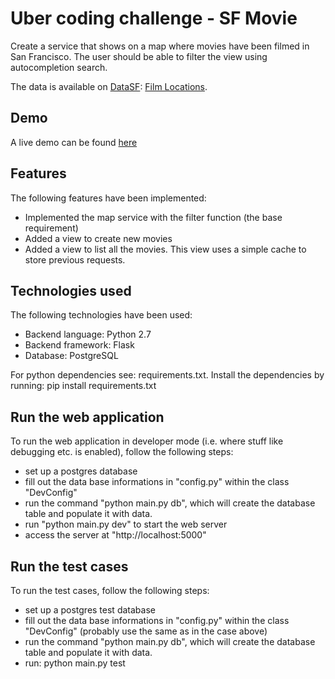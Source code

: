 Uber coding challenge - SF Movie 
=============================
Create a service that shows on a map where movies have been filmed in San Francisco. The user should be able to filter the view using autocompletion search.

The data is available on [DataSF](http://www.datasf.org/): [Film
Locations](https://data.sfgov.org/Arts-Culture-and-Recreation-/Film-Locations-in-San-Francisco/yitu-d5am).

Demo
------
A live demo can be found [here](http://boiling-ravine-69107.herokuapp.com)

Features
--------
The following features have been implemented:
- Implemented the map service with the filter function (the base requirement)
- Added a view to create new movies
- Added a view to list all the movies. This view uses a simple cache to store previous requests.

Technologies used
------------------
The following technologies have been used:
- Backend language: Python 2.7
- Backend framework: Flask
- Database: PostgreSQL

For python dependencies see: requirements.txt.
Install the dependencies by running: pip install requirements.txt

Run the web application
-------------------------
To run the web application in developer mode (i.e. where stuff like debugging etc. is enabled), follow the following steps:
- set up a postgres database
- fill out the data base informations in "config.py" within the class "DevConfig"
- run the command "python main.py db", which will create the database table and populate it with data.
- run "python main.py dev" to start the web server
- access the server at "http://localhost:5000"

Run the test cases
--------------------
To run the test cases, follow the following steps:
- set up a postgres test database
- fill out the data base informations in "config.py" within the class "DevConfig" (probably use the same as in the case above)
- run the command "python main.py db", which will create the database table and populate it with data.
- run: python main.py test
